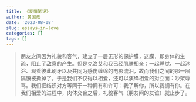 ```yaml
---
title: 《爱情笔记》
author: 黄国政
date: '2023-08-08'
slug: essays-in-love
categories: []
tags: []
---
```


<!--more-->

> 朋友之间因为礼貌和客气，建立了一层无形的保护膜，这膜，即身体的生疏，阻止了敌意的产生。但是克洛艾和我已经肌肤相亲：一起睡觉、一起沐浴、观看彼此刷牙以及共同为感伤缠绵的电影流泪，故而我们之间的那一层隔膜被撕掉了。于是我们不仅得以相爱，还可以演绎相爱的对立面：吵架辱骂。我们把结识对方等同于一种拥有和许可：我了解你，所以我拥有你。在我们相爱的进程中，肉体交合之后，礼貌客气（朋友间的友谊）就止步了。

